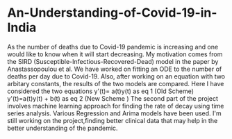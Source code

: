 # An-Understanding-of-Covid-19-in-India
As the number of deaths due to Covid-19 pandemic is increasing and one would like to know when it will start decreasing. My motivation comes from the SIRD (Susceptible-Infectious-Recovered-Dead) model in the paper by Anastassopoulou et al.
We have worked on fitting an ODE to the number of deaths per day due to Covid-19.
Also, after working on an equation with two arbitary constants, the results of the two models are compared.
Here I have considered the two equations
y'(t)= a(t)y(t)        as eq 1 (Old Scheme)
y'(t)=a(t)y(t) + b(t)   as eq 2 (New Scheme )
The second part of the project involves machine learning approach for finding the rate of decay using time series analysis. Various Regression and Arima models have been used.
I'm still working on the project,finding better clinical data that may help in the better understanding of the pandemic.
